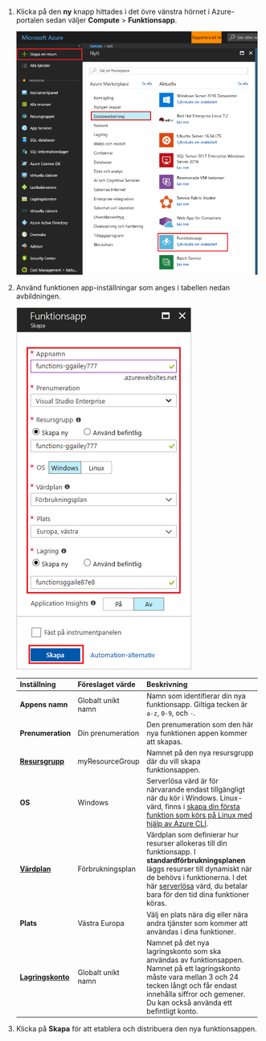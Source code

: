 1. Klicka på den **ny** knapp hittades i det övre vänstra hörnet i Azure-portalen sedan väljer **Compute** > **Funktionsapp**. 

    ![Skapa en funktionsapp i Azure-portalen](./media/functions-create-function-app-portal/function-app-create-flow.png)

2. Använd funktionen app-inställningar som anges i tabellen nedan avbildningen.

    ![Definiera nya funktionen app-inställningar](./media/functions-create-function-app-portal/function-app-create-flow2.png)

    | Inställning      | Föreslaget värde  | Beskrivning                                        |
    | ------------ |  ------- | -------------------------------------------------- |
    | **Appens namn** | Globalt unikt namn | Namn som identifierar din nya funktionsapp. Giltiga tecken är `a-z`, `0-9`, och `-`.  | 
    | **Prenumeration** | Din prenumeration | Den prenumeration som den här nya funktionen appen kommer att skapas. | 
    | **[Resursgrupp](../articles/azure-resource-manager/resource-group-overview.md)** |  myResourceGroup | Namnet på den nya resursgrupp där du vill skapa funktionsappen. | 
    | **OS** | Windows | Serverlösa värd är för närvarande endast tillgängligt när du kör i Windows. Linux-värd, finns i [skapa din första funktion som körs på Linux med hjälp av Azure CLI](../articles/azure-functions/functions-create-first-azure-function-azure-cli-linux.md). |
    | **[Värdplan](../articles/azure-functions/functions-scale.md)** |   Förbrukningsplan | Värdplan som definierar hur resurser allokeras till din funktionsapp. I **standardförbrukningsplanen** läggs resurser till dynamiskt när de behövs i funktionerna. I det här [serverlösa](https://azure.microsoft.com/overview/serverless-computing/) värd, du betalar bara för den tid dina funktioner köras.   |
    | **Plats** | Västra Europa | Välj en plats nära dig eller nära andra tjänster som kommer att användas i dina funktioner. |
    | **[Lagringskonto](../articles/storage/common/storage-create-storage-account.md#create-a-storage-account)** |  Globalt unikt namn |  Namnet på det nya lagringskonto som ska användas av funktionsappen. Namnet på ett lagringskonto måste vara mellan 3 och 24 tecken långt och får endast innehålla siffror och gemener. Du kan också använda ett befintligt konto. |

1. Klicka på **Skapa** för att etablera och distribuera den nya funktionsappen.
